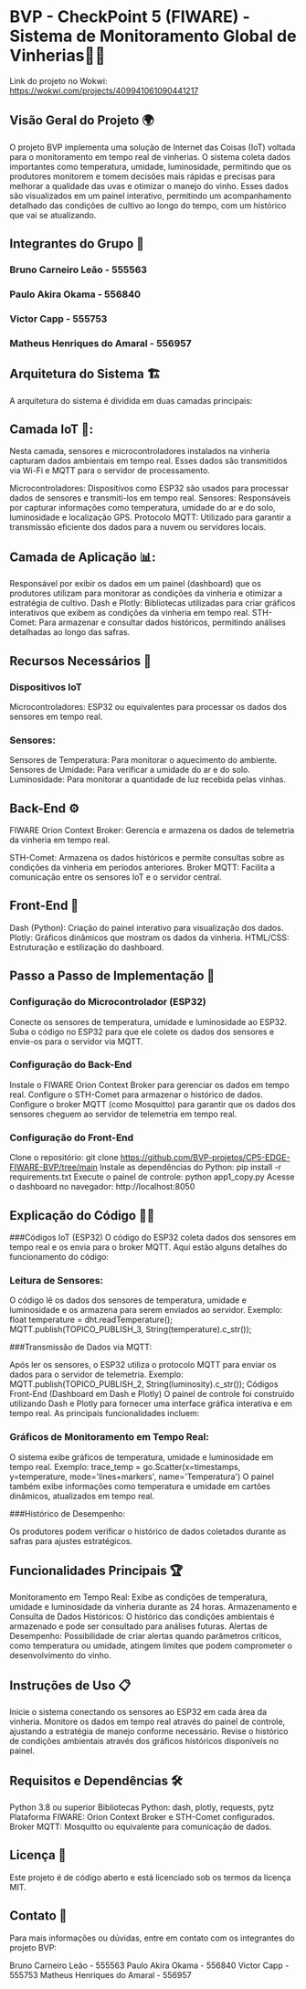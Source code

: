 # BVP - CheckPoint 5 (FIWARE) - Sistema de Monitoramento Global de Vinherias🌿📡

Link do projeto no Wokwi: https://wokwi.com/projects/409941061090441217

## Visão Geral do Projeto 🌍
O projeto BVP implementa uma solução de Internet das Coisas (IoT) voltada para o monitoramento em tempo real de vinherias. O sistema coleta dados importantes como temperatura, umidade, luminosidade, permitindo que os produtores monitorem e tomem decisões mais rápidas e precisas para melhorar a qualidade das uvas e otimizar o manejo do vinho. Esses dados são visualizados em um painel interativo, permitindo um acompanhamento detalhado das condições de cultivo ao longo do tempo, com um histórico que vai se atualizando.

## Integrantes do Grupo 👥
### Bruno Carneiro Leão - 555563
### Paulo Akira Okama - 556840
### Victor Capp - 555753
### Matheus Henriques do Amaral - 556957

## Arquitetura do Sistema 🏗️
A arquitetura do sistema é dividida em duas camadas principais:

## Camada IoT 🌱:
Nesta camada, sensores e microcontroladores instalados na vinheria capturam dados ambientais em tempo real. Esses dados são transmitidos via Wi-Fi e MQTT para o servidor de processamento.

Microcontroladores: Dispositivos como ESP32 são usados para processar dados de sensores e transmiti-los em tempo real.
Sensores: Responsáveis por capturar informações como temperatura, umidade do ar e do solo, luminosidade e localização GPS.
Protocolo MQTT: Utilizado para garantir a transmissão eficiente dos dados para a nuvem ou servidores locais.

## Camada de Aplicação 📊:
Responsável por exibir os dados em um painel (dashboard) que os produtores utilizam para monitorar as condições da vinheria e otimizar a estratégia de cultivo.
Dash e Plotly: Bibliotecas utilizadas para criar gráficos interativos que exibem as condições da vinheria em tempo real.
STH-Comet: Para armazenar e consultar dados históricos, permitindo análises detalhadas ao longo das safras.

## Recursos Necessários 🚀
### Dispositivos IoT

Microcontroladores: ESP32 ou equivalentes para processar os dados dos sensores em tempo real.

### Sensores:
Sensores de Temperatura: Para monitorar o aquecimento do ambiente.
Sensores de Umidade: Para verificar a umidade do ar e do solo.
Luminosidade: Para monitorar a quantidade de luz recebida pelas vinhas.

## Back-End ⚙️
FIWARE Orion Context Broker: Gerencia e armazena os dados de telemetria da vinheria em tempo real.

STH-Comet: Armazena os dados históricos e permite consultas sobre as condições da vinheria em períodos anteriores.
Broker MQTT: Facilita a comunicação entre os sensores IoT e o servidor central.

## Front-End 🎨

Dash (Python): Criação do painel interativo para visualização dos dados.
Plotly: Gráficos dinâmicos que mostram os dados da vinheria.
HTML/CSS: Estruturação e estilização do dashboard.

## Passo a Passo de Implementação 🔧
### Configuração do Microcontrolador (ESP32)

Conecte os sensores de temperatura, umidade e luminosidade ao ESP32.
Suba o código no ESP32 para que ele colete os dados dos sensores e envie-os para o servidor via MQTT.

### Configuração do Back-End

Instale o FIWARE Orion Context Broker para gerenciar os dados em tempo real.
Configure o STH-Comet para armazenar o histórico de dados.
Configure o broker MQTT (como Mosquitto) para garantir que os dados dos sensores cheguem ao servidor de telemetria em tempo real.

### Configuração do Front-End

Clone o repositório: git clone https://github.com/BVP-projetos/CP5-EDGE-FIWARE-BVP/tree/main
Instale as dependências do Python: pip install -r requirements.txt
Execute o painel de controle: python app1_copy.py
Acesse o dashboard no navegador: http://localhost:8050

## Explicação do Código 🧑‍💻

###Códigos IoT (ESP32)
O código do ESP32 coleta dados dos sensores em tempo real e os envia para o broker MQTT. Aqui estão alguns detalhes do funcionamento do código:

### Leitura de Sensores:

O código lê os dados dos sensores de temperatura, umidade e luminosidade e os armazena para serem enviados ao servidor.
Exemplo: float temperature = dht.readTemperature(); MQTT.publish(TOPICO_PUBLISH_3, String(temperature).c_str());

###Transmissão de Dados via MQTT:

Após ler os sensores, o ESP32 utiliza o protocolo MQTT para enviar os dados para o servidor de telemetria.
Exemplo: MQTT.publish(TOPICO_PUBLISH_2, String(luminosity).c_str());
Códigos Front-End (Dashboard em Dash e Plotly)
O painel de controle foi construído utilizando Dash e Plotly para fornecer uma interface gráfica interativa e em tempo real. As principais funcionalidades incluem:

### Gráficos de Monitoramento em Tempo Real:

O sistema exibe gráficos de temperatura, umidade e luminosidade em tempo real.
Exemplo: trace_temp = go.Scatter(x=timestamps, y=temperature, mode='lines+markers', name='Temperatura')
O painel também exibe informações como temperatura e umidade em cartões dinâmicos, atualizados em tempo real.

###Histórico de Desempenho:

Os produtores podem verificar o histórico de dados coletados durante as safras para ajustes estratégicos.

## Funcionalidades Principais 🏆

Monitoramento em Tempo Real: Exibe as condições de temperatura, umidade e luminosidade da vinheria durante as 24 horas.
Armazenamento e Consulta de Dados Históricos: O histórico das condições ambientais é armazenado e pode ser consultado para análises futuras.
Alertas de Desempenho: Possibilidade de criar alertas quando parâmetros críticos, como temperatura ou umidade, atingem limites que podem comprometer o desenvolvimento do vinho.

## Instruções de Uso 📋
Inicie o sistema conectando os sensores ao ESP32 em cada área da vinheria.
Monitore os dados em tempo real através do painel de controle, ajustando a estratégia de manejo conforme necessário.
Revise o histórico de condições ambientais através dos gráficos históricos disponíveis no painel.

## Requisitos e Dependências 🛠️
Python 3.8 ou superior
Bibliotecas Python: dash, plotly, requests, pytz
Plataforma FIWARE: Orion Context Broker e STH-Comet configurados.
Broker MQTT: Mosquitto ou equivalente para comunicação de dados.

## Licença 📄
Este projeto é de código aberto e está licenciado sob os termos da licença MIT.

## Contato 💬
Para mais informações ou dúvidas, entre em contato com os integrantes do projeto BVP:

Bruno Carneiro Leão - 555563
Paulo Akira Okama - 556840
Victor Capp - 555753
Matheus Henriques do Amaral - 556957
